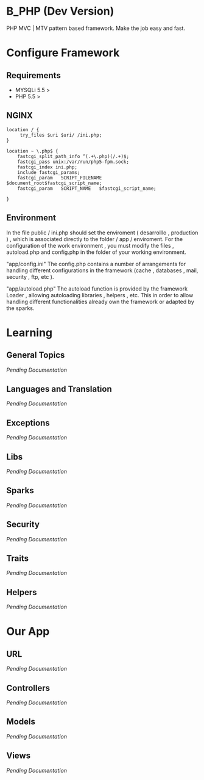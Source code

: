 B_PHP (Dev Version)
===================
PHP MVC | MTV pattern based framework. Make the job easy and fast.

Configure Framework
=======

Requirements
------------
* MYSQLi 5.5 >
* PHP 5.5 >

NGINX
-----
    location / {
         try_files $uri $uri/ /ini.php;
    }

    location ~ \.php$ {
        fastcgi_split_path_info ^(.+\.php)(/.+)$;
        fastcgi_pass unix:/var/run/php5-fpm.sock;
        fastcgi_index ini.php;
        include fastcgi_params;
        fastcgi_param   SCRIPT_FILENAME  $document_root$fastcgi_script_name;
        fastcgi_param   SCRIPT_NAME   $fastcgi_script_name;

    }


Environment
----------
In the file public / ini.php should set the enviroment ( desarrolllo , production ) , which is associated directly to the folder / app / enviroment.
For the configuration of the work environment , you must modify the files , autoload.php and config.php in the folder of your working environment.

"app/config.ini"
The config.php contains a number of arrangements for handling different configurations in the framework (cache , databases , mail, security , ftp, etc ).

"app/autoload.php"
The autoload function is provided by the framework Loader , allowing autoloading libraries , helpers , etc. This in order to allow handling different functionalities already own the framework or adapted by the sparks.


Learning
=========

General Topics
--------------
*Pending Documentation*

Languages and Translation
------------------------
*Pending Documentation*

Exceptions
----------
*Pending Documentation*

Libs
----
*Pending Documentation*

Sparks
------
*Pending Documentation*

Security
------
*Pending Documentation*

Traits
-----
*Pending Documentation*

Helpers
-----
*Pending Documentation*

Our App
======

URL
-----
*Pending Documentation*

Controllers
-----------
*Pending Documentation*

Models
-------
*Pending Documentation*

Views
-----
*Pending Documentation*
